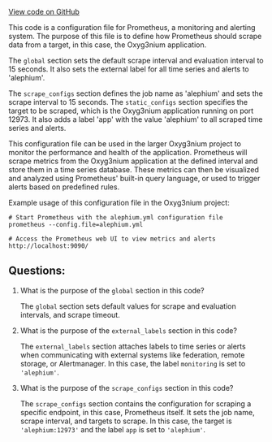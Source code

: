 [View code on GitHub](https://github.com/alephium/alephium/docker/prometheus/prometheus.yml)

This code is a configuration file for Prometheus, a monitoring and alerting system. The purpose of this file is to define how Prometheus should scrape data from a target, in this case, the Oxyg3nium application. 

The `global` section sets the default scrape interval and evaluation interval to 15 seconds. It also sets the external label for all time series and alerts to 'alephium'. 

The `scrape_configs` section defines the job name as 'alephium' and sets the scrape interval to 15 seconds. The `static_configs` section specifies the target to be scraped, which is the Oxyg3nium application running on port 12973. It also adds a label 'app' with the value 'alephium' to all scraped time series and alerts. 

This configuration file can be used in the larger Oxyg3nium project to monitor the performance and health of the application. Prometheus will scrape metrics from the Oxyg3nium application at the defined interval and store them in a time series database. These metrics can then be visualized and analyzed using Prometheus' built-in query language, or used to trigger alerts based on predefined rules. 

Example usage of this configuration file in the Oxyg3nium project:

```
# Start Prometheus with the alephium.yml configuration file
prometheus --config.file=alephium.yml

# Access the Prometheus web UI to view metrics and alerts
http://localhost:9090/
```
## Questions: 
 1. What is the purpose of the `global` section in this code?
    
    The `global` section sets default values for scrape and evaluation intervals, and scrape timeout. 

2. What is the purpose of the `external_labels` section in this code?
    
    The `external_labels` section attaches labels to time series or alerts when communicating with external systems like federation, remote storage, or Alertmanager. In this case, the label `monitoring` is set to `'alephium'`.

3. What is the purpose of the `scrape_configs` section in this code?
    
    The `scrape_configs` section contains the configuration for scraping a specific endpoint, in this case, Prometheus itself. It sets the job name, scrape interval, and targets to scrape. In this case, the target is `'alephium:12973'` and the label `app` is set to `'alephium'`.